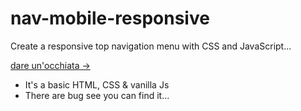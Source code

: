 # nav-mobile-responsive
Create a responsive top navigation menu with CSS and JavaScript...

[dare un'occhiata ->](https://ullaskunder3.github.io/nav-mobile-responsive/)

- It's a basic HTML, CSS & vanilla Js
- There are bug see you can find it...
